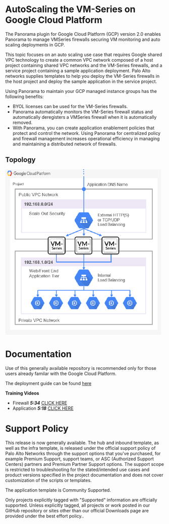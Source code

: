 # AutoScaling the VM-Series on Google Cloud Platform

The Panorama plugin for Google Cloud Platform (GCP) version 2.0 enables Panorama to manage VMSeries
firewalls securing VM monitoring and auto scaling deployments in GCP.

This topic focuses on an auto scaling use case that requires Google shared VPC technology to create a
common VPC network composed of a host project containing shared VPC networks and the VM-Series
firewalls, and a service project containing a sample application deployment. Palo Alto networks supplies
templates to help you deploy the VM-Series firewalls in the host project and deploy the sample application
in the service project.

Using Panorama to maintain your GCP managed instance groups has the following benefits:
- BYOL licenses can be used for the VM-Series firewalls.
- Panorama automatically monitors the VM-Series firewall status and automatically deregisters a VMSeries
firewall when it is automatically removed.
- With Panorama, you can create application enablement policies that protect and control the network.
Using Panorama for centralized policy and firewall management increases operational efficiency in
managing and maintaining a distributed network of firewalls.


## Topology
![alt text](/Version-2.0/gcp_autoscaling.PNG?raw=true "Topology for the Auto Scaling VM-Series Firewalls on GCP")

# Documentation
Use of this generally available repository is recommended only for those users already familar with the Google Cloud Platform. 

The deployment guide can be found [here](
https://github.com/PaloAltoNetworks/GCP-AutoScaling/blob/master/Version-2.0/Autoscaling-On-GCP.pdf)

**Training Videos**   
- Firewall	***5:34***  [CLICK HERE](
https://github.com/PaloAltoNetworks/GCP-AutoScaling/tree/master/Version-2.0/Videos/GCP_AutoScale_Demo_Part1.mp4)    
- Application		***5:18***  [CLICK HERE](
https://github.com/PaloAltoNetworks/GCP-AutoScaling/tree/master/Version-2.0/Videos/GCP_AutoScale_Demo_Part2.mp4) 



# Support Policy
This release is now generally available. The hub and inbound template, as well as the infra template, is released under the official support policy of Palo Alto Networks through the support options that you've purchased, for example Premium Support, support teams, or ASC (Authorized Support Centers) partners and Premium Partner Support options. The support scope is restricted to troubleshooting for the stated/intended use cases and product versions specified in the project documentation and does not cover customization of the scripts or templates.

The application template is Community Supported.

Only projects explicitly tagged with "Supported" information are officially supported. Unless explicitly tagged, all projects or work posted in our GitHub repository or sites other than our official Downloads page are provided under the best effort policy..